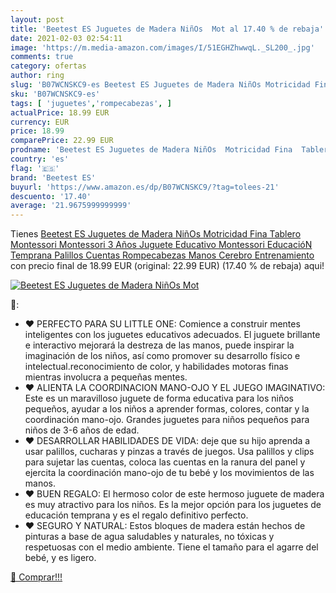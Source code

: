 ```yaml
---
layout: post
title: 'Beetest ES Juguetes de Madera NiñOs  Mot al 17.40 % de rebaja'
date: 2021-02-03 02:54:11
image: 'https://m.media-amazon.com/images/I/51EGHZhwwqL._SL200_.jpg'
comments: true
category: ofertas
author: ring
slug: 'B07WCNSKC9-es Beetest ES Juguetes de Madera NiñOs Motricidad Fina...'
sku: 'B07WCNSKC9-es'
tags: [ 'juguetes','rompecabezas', ]
actualPrice: 18.99 EUR
currency: EUR
price: 18.99
comparePrice: 22.99 EUR
prodname: 'Beetest ES Juguetes de Madera NiñOs  Motricidad Fina  Tablero Montessori  Montessori 3 Años  Juguete Educativo Montessori  EducacióN Temprana Palillos Cuentas Rompecabezas Manos Cerebro Entrenamiento'
country: 'es'
flag: '🇪🇸'
brand: 'Beetest ES'
buyurl: 'https://www.amazon.es/dp/B07WCNSKC9/?tag=tolees-21'
descuento: '17.40'
average: '21.9675999999999'
---
```


Tienes [Beetest ES Juguetes de Madera NiñOs  Motricidad Fina  Tablero Montessori  Montessori 3 Años  Juguete Educativo Montessori  EducacióN Temprana Palillos Cuentas Rompecabezas Manos Cerebro Entrenamiento](https://www.amazon.es/dp/B07WCNSKC9/?tag=tolees-21) con precio final de  18.99 EUR (original: 22.99 EUR) (17.40 %  de rebaja) aqui!

[![Beetest ES Juguetes de Madera NiñOs  Mot](https://m.media-amazon.com/images/I/51EGHZhwwqL._SL200_.jpg)](https://www.amazon.es/dp/B07WCNSKC9/?tag=tolees-21)

🔎:

- ❤ PERFECTO PARA SU LITTLE ONE: Comience a construir mentes inteligentes con los juguetes educativos adecuados. El juguete brillante e interactivo mejorará la destreza de las manos, puede inspirar la imaginación de los niños, así como promover su desarrollo físico e intelectual.reconocimiento de color, y habilidades motoras finas mientras involucra a pequeñas mentes.
- ❤ ALIENTA LA COORDINACION MANO-OJO Y EL JUEGO IMAGINATIVO: Este es un maravilloso juguete de forma educativa para los niños pequeños, ayudar a los niños a aprender formas, colores, contar y la coordinación mano-ojo. Grandes juguetes para niños pequeños para niños de 3-6 años de edad.
- ❤ DESARROLLAR HABILIDADES DE VIDA: deje que su hijo aprenda a usar palillos, cucharas y pinzas a través de juegos. Usa palillos y clips para sujetar las cuentas, coloca las cuentas en la ranura del panel y ejercita la coordinación mano-ojo de tu bebé y los movimientos de las manos.
- ❤ BUEN REGALO: El hermoso color de este hermoso juguete de madera es muy atractivo para los niños. Es la mejor opción para los juguetes de educación temprana y es el regalo definitivo perfecto.
- ❤ SEGURO Y NATURAL: Estos bloques de madera están hechos de pinturas a base de agua saludables y naturales, no tóxicas y respetuosas con el medio ambiente. Tiene el tamaño para el agarre del bebé, y es ligero.

[🛒 Comprar!!!](https://www.amazon.es/dp/B07WCNSKC9/?tag=tolees-21)

